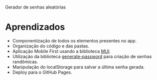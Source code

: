 Gerador de senhas aleatórias

# Aprendizados
- Componentização de todos os elementos presentes no app.
- Organização do código e das pastas.
- Aplicação Mobile First usando a biblioteca [MUI](https://mui.com/pt/).
- Utilização da biblioteca [generate-password](https://www.npmjs.com/package/generate-password) para criação de senhas randômicas.
- Manipulação do localStorage para salvar a última senha gerada.
- Deploy para o GitHub Pages.
